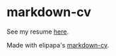 markdown-cv
===========

See my resume [here](https://bradgowland.github.io/markdown-cv/).

Made with elipapa's [markdown-cv](http://elipapa.github.io/markdown-cv).

